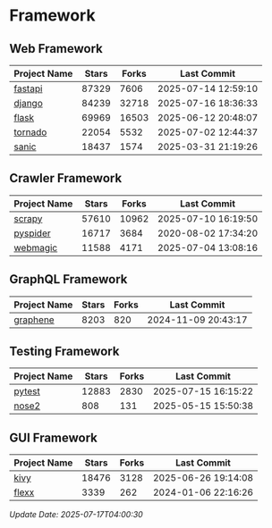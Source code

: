 # Framework

## Web Framework
| Project Name | Stars | Forks | Last Commit |
| ------------ | ----- | ----- | ----------- |
| [fastapi](https://github.com/fastapi/fastapi) | 87329 | 7606 | 2025-07-14 12:59:10 |
| [django](https://github.com/django/django) | 84239 | 32718 | 2025-07-16 18:36:33 |
| [flask](https://github.com/pallets/flask) | 69969 | 16503 | 2025-06-12 20:48:07 |
| [tornado](https://github.com/tornadoweb/tornado) | 22054 | 5532 | 2025-07-02 12:44:37 |
| [sanic](https://github.com/sanic-org/sanic) | 18437 | 1574 | 2025-03-31 21:19:26 |

## Crawler Framework
| Project Name | Stars | Forks | Last Commit |
| ------------ | ----- | ----- | ----------- |
| [scrapy](https://github.com/scrapy/scrapy) | 57610 | 10962 | 2025-07-10 16:19:50 |
| [pyspider](https://github.com/binux/pyspider) | 16717 | 3684 | 2020-08-02 17:34:20 |
| [webmagic](https://github.com/code4craft/webmagic) | 11588 | 4171 | 2025-07-04 13:08:16 |

## GraphQL Framework
| Project Name | Stars | Forks | Last Commit |
| ------------ | ----- | ----- | ----------- |
| [graphene](https://github.com/graphql-python/graphene) | 8203 | 820 | 2024-11-09 20:43:17 |

## Testing Framework
| Project Name | Stars | Forks | Last Commit |
| ------------ | ----- | ----- | ----------- |
| [pytest](https://github.com/pytest-dev/pytest) | 12883 | 2830 | 2025-07-15 16:15:22 |
| [nose2](https://github.com/nose-devs/nose2) | 808 | 131 | 2025-05-15 15:50:38 |

## GUI Framework
| Project Name | Stars | Forks | Last Commit |
| ------------ | ----- | ----- | ----------- |
| [kivy](https://github.com/kivy/kivy) | 18476 | 3128 | 2025-06-26 19:14:08 |
| [flexx](https://github.com/flexxui/flexx) | 3339 | 262 | 2024-01-06 22:16:26 |

*Update Date: 2025-07-17T04:00:30*